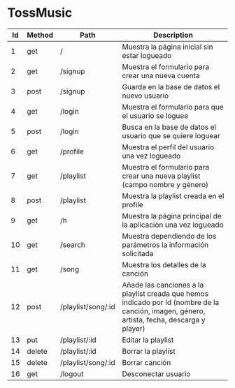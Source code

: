 # TossMusic

| Id | Method | Path | Description |
|----|--------|------|-------------|
| 1 | get | / | Muestra la página inicial sin estar logueado|
| 2 | get | /signup | Muestra el formulario para crear una nueva cuenta |
| 3 | post| /signup | Guarda en la base de datos el nuevo usuario |
| 4 | get | /login | Muestra el formulario para que el usuario se loguee |
| 5 | post| /login | Busca en la base de datos el usuario que se quiere loguear |
| 6 | get | /profile | Muestra el perfil del usuario una vez logueado |
| 7 | get | /playlist| Muestra el formulario para crear una nueva playlist (campo nombre y género)|
|8  |post |/playlist|Muestra la playlist creada en el profile|
|9  |get  |/h|Muestra la página principal de la aplicación una vez logueado|
|10 |get  |/search|Muestra dependiendo de los parámetros la información solicitada|
|11 | get |/song | Muestra los detalles de la canción
|12 | post| /playlist/song/:id | Añade las canciones a la playlist creada que hemos indicado por Id (nombre de la canción, imagen, género, artista, fecha, descarga y player)|
|13 |put  | /playlist/:id|Editar la playlist|
|14 | delete| /playlist/:id |Borrar la playlist
|15 | delete| /playlist/song/:id |Borrar canción|
|16 | get   | /logout | Desconectar usuario|

